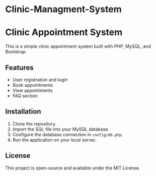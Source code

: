 # Clinic-Managment-System
# Clinic Appointment System

This is a simple clinic appointment system built with PHP, MySQL, and Bootstrap.

## Features

- User registration and login
- Book appointments
- View appointments
- FAQ section

## Installation

1. Clone the repository.
2. Import the SQL file into your MySQL database.
3. Configure the database connection in `config/db.php`.
4. Run the application on your local server.

## License

This project is open-source and available under the MIT License.
